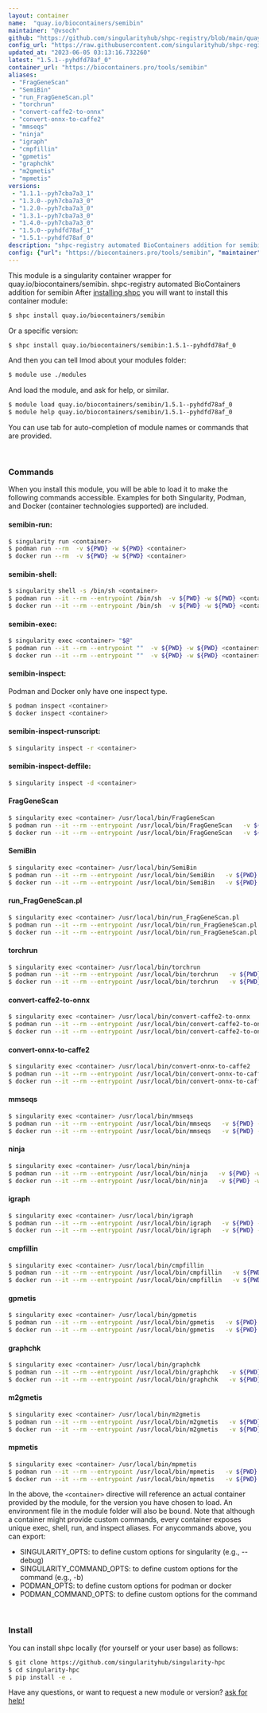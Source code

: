 ```yaml
---
layout: container
name:  "quay.io/biocontainers/semibin"
maintainer: "@vsoch"
github: "https://github.com/singularityhub/shpc-registry/blob/main/quay.io/biocontainers/semibin/container.yaml"
config_url: "https://raw.githubusercontent.com/singularityhub/shpc-registry/main/quay.io/biocontainers/semibin/container.yaml"
updated_at: "2023-06-05 03:13:16.732260"
latest: "1.5.1--pyhdfd78af_0"
container_url: "https://biocontainers.pro/tools/semibin"
aliases:
 - "FragGeneScan"
 - "SemiBin"
 - "run_FragGeneScan.pl"
 - "torchrun"
 - "convert-caffe2-to-onnx"
 - "convert-onnx-to-caffe2"
 - "mmseqs"
 - "ninja"
 - "igraph"
 - "cmpfillin"
 - "gpmetis"
 - "graphchk"
 - "m2gmetis"
 - "mpmetis"
versions:
 - "1.1.1--pyh7cba7a3_1"
 - "1.3.0--pyh7cba7a3_0"
 - "1.2.0--pyh7cba7a3_0"
 - "1.3.1--pyh7cba7a3_0"
 - "1.4.0--pyh7cba7a3_0"
 - "1.5.0--pyhdfd78af_1"
 - "1.5.1--pyhdfd78af_0"
description: "shpc-registry automated BioContainers addition for semibin"
config: {"url": "https://biocontainers.pro/tools/semibin", "maintainer": "@vsoch", "description": "shpc-registry automated BioContainers addition for semibin", "latest": {"1.5.1--pyhdfd78af_0": "sha256:e559681ea22a462351464089b5fd75cbbf56a7f676c9f590d7e03f2d7f529947"}, "tags": {"1.1.1--pyh7cba7a3_1": "sha256:36b5deb5c51f3c38f8e0a235675d80ab4bbe1611914f6a24e8e2cf80a4c6d7ad", "1.3.0--pyh7cba7a3_0": "sha256:2376522f43c575294daff8da8b1b6e8afee943d10d49e35ea339ecde049c5886", "1.2.0--pyh7cba7a3_0": "sha256:b4035666471d6c62a482cc0354cd7087059f6218e139ece95f2328b90d24f1bf", "1.3.1--pyh7cba7a3_0": "sha256:94a60b47e74bb3b68364c14c2d8bddb6d3000b590577f5a3c53e0a2f44364287", "1.4.0--pyh7cba7a3_0": "sha256:abc8ceff279366c7d0ebf10a59f9bbd25a84ebb80508e0babe5d218411919223", "1.5.0--pyhdfd78af_1": "sha256:912b7678127be06566c75130b6cda359d6b57cd5a477f452f45072d9815745a5", "1.5.1--pyhdfd78af_0": "sha256:e559681ea22a462351464089b5fd75cbbf56a7f676c9f590d7e03f2d7f529947"}, "docker": "quay.io/biocontainers/semibin", "aliases": {"FragGeneScan": "/usr/local/bin/FragGeneScan", "SemiBin": "/usr/local/bin/SemiBin", "run_FragGeneScan.pl": "/usr/local/bin/run_FragGeneScan.pl", "torchrun": "/usr/local/bin/torchrun", "convert-caffe2-to-onnx": "/usr/local/bin/convert-caffe2-to-onnx", "convert-onnx-to-caffe2": "/usr/local/bin/convert-onnx-to-caffe2", "mmseqs": "/usr/local/bin/mmseqs", "ninja": "/usr/local/bin/ninja", "igraph": "/usr/local/bin/igraph", "cmpfillin": "/usr/local/bin/cmpfillin", "gpmetis": "/usr/local/bin/gpmetis", "graphchk": "/usr/local/bin/graphchk", "m2gmetis": "/usr/local/bin/m2gmetis", "mpmetis": "/usr/local/bin/mpmetis"}}
---
```


This module is a singularity container wrapper for quay.io/biocontainers/semibin.
shpc-registry automated BioContainers addition for semibin
After [installing shpc](#install) you will want to install this container module:


```bash
$ shpc install quay.io/biocontainers/semibin
```

Or a specific version:

```bash
$ shpc install quay.io/biocontainers/semibin:1.5.1--pyhdfd78af_0
```

And then you can tell lmod about your modules folder:

```bash
$ module use ./modules
```

And load the module, and ask for help, or similar.

```bash
$ module load quay.io/biocontainers/semibin/1.5.1--pyhdfd78af_0
$ module help quay.io/biocontainers/semibin/1.5.1--pyhdfd78af_0
```

You can use tab for auto-completion of module names or commands that are provided.

<br>

### Commands

When you install this module, you will be able to load it to make the following commands accessible.
Examples for both Singularity, Podman, and Docker (container technologies supported) are included.

#### semibin-run:

```bash
$ singularity run <container>
$ podman run --rm  -v ${PWD} -w ${PWD} <container>
$ docker run --rm  -v ${PWD} -w ${PWD} <container>
```

#### semibin-shell:

```bash
$ singularity shell -s /bin/sh <container>
$ podman run --it --rm --entrypoint /bin/sh  -v ${PWD} -w ${PWD} <container>
$ docker run --it --rm --entrypoint /bin/sh  -v ${PWD} -w ${PWD} <container>
```

#### semibin-exec:

```bash
$ singularity exec <container> "$@"
$ podman run --it --rm --entrypoint ""  -v ${PWD} -w ${PWD} <container> "$@"
$ docker run --it --rm --entrypoint ""  -v ${PWD} -w ${PWD} <container> "$@"
```

#### semibin-inspect:

Podman and Docker only have one inspect type.

```bash
$ podman inspect <container>
$ docker inspect <container>
```

#### semibin-inspect-runscript:

```bash
$ singularity inspect -r <container>
```

#### semibin-inspect-deffile:

```bash
$ singularity inspect -d <container>
```


#### FragGeneScan

```bash
$ singularity exec <container> /usr/local/bin/FragGeneScan
$ podman run --it --rm --entrypoint /usr/local/bin/FragGeneScan   -v ${PWD} -w ${PWD} <container> -c " $@"
$ docker run --it --rm --entrypoint /usr/local/bin/FragGeneScan   -v ${PWD} -w ${PWD} <container> -c " $@"
```


#### SemiBin

```bash
$ singularity exec <container> /usr/local/bin/SemiBin
$ podman run --it --rm --entrypoint /usr/local/bin/SemiBin   -v ${PWD} -w ${PWD} <container> -c " $@"
$ docker run --it --rm --entrypoint /usr/local/bin/SemiBin   -v ${PWD} -w ${PWD} <container> -c " $@"
```


#### run_FragGeneScan.pl

```bash
$ singularity exec <container> /usr/local/bin/run_FragGeneScan.pl
$ podman run --it --rm --entrypoint /usr/local/bin/run_FragGeneScan.pl   -v ${PWD} -w ${PWD} <container> -c " $@"
$ docker run --it --rm --entrypoint /usr/local/bin/run_FragGeneScan.pl   -v ${PWD} -w ${PWD} <container> -c " $@"
```


#### torchrun

```bash
$ singularity exec <container> /usr/local/bin/torchrun
$ podman run --it --rm --entrypoint /usr/local/bin/torchrun   -v ${PWD} -w ${PWD} <container> -c " $@"
$ docker run --it --rm --entrypoint /usr/local/bin/torchrun   -v ${PWD} -w ${PWD} <container> -c " $@"
```


#### convert-caffe2-to-onnx

```bash
$ singularity exec <container> /usr/local/bin/convert-caffe2-to-onnx
$ podman run --it --rm --entrypoint /usr/local/bin/convert-caffe2-to-onnx   -v ${PWD} -w ${PWD} <container> -c " $@"
$ docker run --it --rm --entrypoint /usr/local/bin/convert-caffe2-to-onnx   -v ${PWD} -w ${PWD} <container> -c " $@"
```


#### convert-onnx-to-caffe2

```bash
$ singularity exec <container> /usr/local/bin/convert-onnx-to-caffe2
$ podman run --it --rm --entrypoint /usr/local/bin/convert-onnx-to-caffe2   -v ${PWD} -w ${PWD} <container> -c " $@"
$ docker run --it --rm --entrypoint /usr/local/bin/convert-onnx-to-caffe2   -v ${PWD} -w ${PWD} <container> -c " $@"
```


#### mmseqs

```bash
$ singularity exec <container> /usr/local/bin/mmseqs
$ podman run --it --rm --entrypoint /usr/local/bin/mmseqs   -v ${PWD} -w ${PWD} <container> -c " $@"
$ docker run --it --rm --entrypoint /usr/local/bin/mmseqs   -v ${PWD} -w ${PWD} <container> -c " $@"
```


#### ninja

```bash
$ singularity exec <container> /usr/local/bin/ninja
$ podman run --it --rm --entrypoint /usr/local/bin/ninja   -v ${PWD} -w ${PWD} <container> -c " $@"
$ docker run --it --rm --entrypoint /usr/local/bin/ninja   -v ${PWD} -w ${PWD} <container> -c " $@"
```


#### igraph

```bash
$ singularity exec <container> /usr/local/bin/igraph
$ podman run --it --rm --entrypoint /usr/local/bin/igraph   -v ${PWD} -w ${PWD} <container> -c " $@"
$ docker run --it --rm --entrypoint /usr/local/bin/igraph   -v ${PWD} -w ${PWD} <container> -c " $@"
```


#### cmpfillin

```bash
$ singularity exec <container> /usr/local/bin/cmpfillin
$ podman run --it --rm --entrypoint /usr/local/bin/cmpfillin   -v ${PWD} -w ${PWD} <container> -c " $@"
$ docker run --it --rm --entrypoint /usr/local/bin/cmpfillin   -v ${PWD} -w ${PWD} <container> -c " $@"
```


#### gpmetis

```bash
$ singularity exec <container> /usr/local/bin/gpmetis
$ podman run --it --rm --entrypoint /usr/local/bin/gpmetis   -v ${PWD} -w ${PWD} <container> -c " $@"
$ docker run --it --rm --entrypoint /usr/local/bin/gpmetis   -v ${PWD} -w ${PWD} <container> -c " $@"
```


#### graphchk

```bash
$ singularity exec <container> /usr/local/bin/graphchk
$ podman run --it --rm --entrypoint /usr/local/bin/graphchk   -v ${PWD} -w ${PWD} <container> -c " $@"
$ docker run --it --rm --entrypoint /usr/local/bin/graphchk   -v ${PWD} -w ${PWD} <container> -c " $@"
```


#### m2gmetis

```bash
$ singularity exec <container> /usr/local/bin/m2gmetis
$ podman run --it --rm --entrypoint /usr/local/bin/m2gmetis   -v ${PWD} -w ${PWD} <container> -c " $@"
$ docker run --it --rm --entrypoint /usr/local/bin/m2gmetis   -v ${PWD} -w ${PWD} <container> -c " $@"
```


#### mpmetis

```bash
$ singularity exec <container> /usr/local/bin/mpmetis
$ podman run --it --rm --entrypoint /usr/local/bin/mpmetis   -v ${PWD} -w ${PWD} <container> -c " $@"
$ docker run --it --rm --entrypoint /usr/local/bin/mpmetis   -v ${PWD} -w ${PWD} <container> -c " $@"
```



In the above, the `<container>` directive will reference an actual container provided
by the module, for the version you have chosen to load. An environment file in the
module folder will also be bound. Note that although a container
might provide custom commands, every container exposes unique exec, shell, run, and
inspect aliases. For anycommands above, you can export:

 - SINGULARITY_OPTS: to define custom options for singularity (e.g., --debug)
 - SINGULARITY_COMMAND_OPTS: to define custom options for the command (e.g., -b)
 - PODMAN_OPTS: to define custom options for podman or docker
 - PODMAN_COMMAND_OPTS: to define custom options for the command

<br>

### Install

You can install shpc locally (for yourself or your user base) as follows:

```bash
$ git clone https://github.com/singularityhub/singularity-hpc
$ cd singularity-hpc
$ pip install -e .
```

Have any questions, or want to request a new module or version? [ask for help!](https://github.com/singularityhub/singularity-hpc/issues)